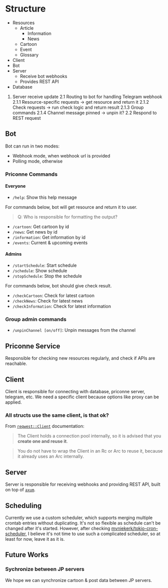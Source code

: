 # Structure

- Resources
  - Article
    - Information
    - News
  - Cartoon
  - Event
  - Glossary
- Client
- Bot
- Server
  - Receive bot webhooks
  - Provides REST API
- Database

1. Server receive update
2.1 Routing to bot for handling Telegram webhook
2.1.1 Resource-specific requests -> get resource and return it
2.1.2 Check requests -> run check logic and return result
2.1.3 Group commands
2.1.4 Channel message pinned -> unpin it?
2.2 Respond to REST request

## Bot

Bot can run in two modes:

- Webhook mode, when webhook url is provided
- Polling mode, otherwise

### Priconne Commands

#### Everyone

- `/help`: Show this help message

For commands below, bot will get resource and return it to user.

> Q: Who is responsible for formatting the output?

- `/cartoon`: Get cartoon by id
- `/news`: Get news by id
- `/information`: Get information by id
- `/events`: Current & upcoming events

#### Admins

- `/startSchedule`: Start schedule
- `/schedule`: Show schedule
- `/stopSchedule`: Stop the schedule

For commands below, bot should give check result.

- `/checkCartoon`: Check for latest cartoon
- `/checkNews`: Check for latest news
- `/checkInformation`: Check for latest information

### Group admin commands

- `/unpinChannel [on/off]`: Unpin messages from the channel

## Priconne Service

Responsible for checking new resources regularly, and check if APIs are reachable.

## Client

Client is responsible for connecting with database, priconne server, telegram, etc.
We need a specific client because options like proxy can be applied.

### All structs use the same client, is that ok?

From [`reqwest::Client`](https://docs.rs/reqwest/latest/reqwest/struct.Client.html) documentation:

> The Client holds a connection pool internally, so it is advised that you **create one and reuse it**.

> You do not have to wrap the Client in an Rc or Arc to reuse it, because it already uses an Arc internally.

## Server

Server is responsible for receiving webhooks and providing REST API, built on top of [`axum`](https://github.com/tokio-rs/axum).

## Scheduling

Currently we use a custom scheduler, which supports merging multiple crontab entries without duplicating. It's not so flexible as schedule can't be changed after it's started.
However, after checking [mvniekerk/tokio-cron-scheduler](https://github.com/mvniekerk/tokio-cron-scheduler), I believe it's not time to use such a complicated scheduler, so 
at least for now, leave it as it is.

## Future Works

### Sychronize between JP servers

We hope we can synchronize cartoon & post data between JP servers.
